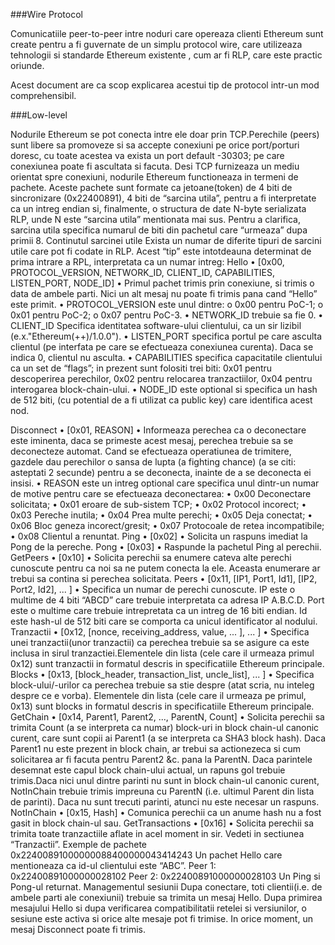 ###Wire Protocol

Comunicatiile peer-to-peer intre noduri care opereaza clienti Ethereum sunt create pentru a fi guvernate de un simplu protocol wire, care utilizeaza tehnologii  si standarde Ethereum existente , cum ar fi RLP, care este practic oriunde.

Acest document are ca scop explicarea acestui tip de protocol intr-un mod comprehensibil.

###Low-level

Nodurile Ethereum se pot conecta intre ele doar prin TCP.Perechile (peers) sunt libere sa promoveze si sa accepte conexiuni pe orice port/porturi doresc, cu toate acestea va exista un port default -30303; pe care conexiunea poate fi ascultata si facuta.
Desi TCP furnizeaza un mediu orientat spre conexiuni, nodurile Ethereum functioneaza in termeni de pachete. Aceste pachete sunt formate ca jetoane(token) de 4 biti de sincronizare (0x22400891), 4 biti de “sarcina utila”, pentru a fi interpretate ca un intreg endian si, finalmente, o structura de date N-byte  serializata RLP, unde N este “sarcina utila” mentionata mai sus. Pentru a clarifica, sarcina utila specifica numarul de biti din pachetul care “urmeaza” dupa primii 8.
Continutul sarcinei utile
Exista un numar de diferite tipuri de sarcini utile care pot fi codate in RLP. Acest “tip” este intotdeauna determinat de prima intrare a RPL, interpretata ca un numar intreg: 
Hello
•	[0x00, PROTOCOL_VERSION, NETWORK_ID, CLIENT_ID, CAPABILITIES, LISTEN_PORT, NODE_ID]
•	Primul pachet trimis prin conexiune, si trimis o data de ambele parti. Nici un alt mesaj nu poate fi trimis pana cand  “Hello” este primit.
•	PROTOCOL_VERSION este unul dintre:
o	0x00 pentru PoC-1;
o	0x01 pentru PoC-2;
o	0x07 pentru PoC-3.
•	NETWORK_ID trebuie sa fie  0.
•	CLIENT_ID Specifica identitatea software-ului clientului, ca un sir lizibil (e.x."Ethereum(++)/1.0.0").
•	LISTEN_PORT specifica portul pe care asculta clientul (pe interfata pe care se efectueaza conexiunea curenta). Daca se indica 0, clientul nu asculta.
•	 CAPABILITIES  specifica capacitatile clientului ca un set de “flags”; in prezent sunt folositi trei biti: 0x01 pentru descoperirea perechilor, 0x02 pentru relocarea tranzactiilor, 0x04 pentru interogarea block-chain-ului.
•	NODE_ID este optional si specifica un hash de 512 biti, (cu potential de a fi utilizat ca public key) care identifica acest nod. 

Disconnect
•	[0x01, REASON]
•	Informeaza perechea ca o deconectare este iminenta, daca se primeste acest mesaj, perechea trebuie sa se deconecteze automat. Cand se efectueaza operatiunea de trimitere, gazdele dau perechilor o sansa de lupta (a fighting chance) (a se citi: asteptati 2 secunde) pentru a se deconecta, inainte de a se deconecta ei insisi.
•	REASON este un intreg optional care specifica unul dintr-un numar de motive pentru care se efectueaza deconectarea:
•	 0x00 Deconectare solicitata;
•	0x01 eroare de sub-sistem TCP;
•	0x02 Protocol incorect;
•	0x03 Pereche inutila;
•	0x04 Prea multe perechi;
•	0x05 Deja conectat;
•	0x06 Bloc geneza incorect/gresit;
•	0x07 Protocoale de retea incompatibile;
•	0x08 Clientul a renuntat.
Ping
•	[0x02]
•	Solicita un raspuns imediat la Pong de la pereche.
Pong
•	[0x03]
•	Raspunde la pachetul Ping al perechii.
GetPeers
•	[0x10]
•	Solicita perechii sa enumere cateva alte perechi cunoscute pentru ca noi sa ne putem conecta la ele. Aceasta enumerare ar trebui sa contina si perechea solicitata. 
Peers
•	[0x11, [IP1, Port1, Id1], [IP2, Port2, Id2], ... ]
•	Specifica un numar de perechi cunoscute. IP este o multime de 4 biti “ABCD” care trebuie interpretata ca adresa IP A.B.C.D. Port este o multime care trebuie intrepretata ca un intreg de 16 biti endian. Id este hash-ul de 512 biti care se comporta ca unicul identificator al nodului.
 Tranzactii
•	[0x12, [nonce, receiving_address, value, ... ], ... ]
•	Specifica unei tranzactii(unor tranzactii) ca perechea trebuie sa se asigure ca este inclusa in sirul tranzactiei.Elementele din lista (cele care il urmeaza primul 0x12) sunt tranzactii in formatul descris in specificatiile Ethereum principale.
 Blocks
•	[0x13, [block_header, transaction_list, uncle_list], ... ]
•	Specifica block-ului/-urilor ca perechea trebuie sa stie despre (atat scria, nu inteleg despre ce e vorba). Elementele din lista (cele care il urmeaza pe primul, 0x13) sunt blocks in formatul descris in specificatiile Ethereum principale.
 GetChain
•	[0x14, Parent1, Parent2, ..., ParentN, Count]
•	Solicita perechii sa trimita Count (a se interpreta ca numar) block-uri in block chain-ul canonic curent, care sunt copii ai Parent1 (a se interpreta ca SHA3 block hash). Daca Parent1 nu este prezent in block chain, ar trebui sa actionezeca si cum solicitarea ar fi facuta pentru Parent2 &c. pana la ParentN. Daca parintele desemnat este capul block chain-ului actual, un rapuns gol trebuie trimis.Daca nici unul dintre parinti nu sunt in block chain-ul canonic curent, NotInChain trebuie trimis impreuna cu ParentN (i.e. ultimul Parent din lista de parinti). Daca nu sunt trecuti parinti, atunci nu este necesar un raspuns.
 NotInChain
•	[0x15, Hash]
•	Comunica perechii ca un anume hash nu a fost gasit in block chain-ul sau.
 GetTransactions
•	[0x16]
•	Solicita perechii sa trimita toate tranzactiile aflate in acel moment in sir. Vedeti in sectiunea “Tranzactii”. 
Exemple de pachete
0x22400891000000088400000043414243
Un pachet Hello care mentioneaza ca id-ul clientului este “ABC”. 
Peer 1: 0x22400891000000028102
Peer 2: 0x22400891000000028103
Un Ping si Pong-ul returnat.
Managementul sesiunii
Dupa conectare, toti clientii(i.e. de ambele parti ale conexiunii) trebuie sa trimita un mesaj Hello. Dupa primirea mesajului Hello si dupa verificarea compatibilitatii retelei si versiunilor, o sesiune este activa si orice alte mesaje pot fi trimise.
In orice moment, un mesaj Disconnect poate fi trimis. 



